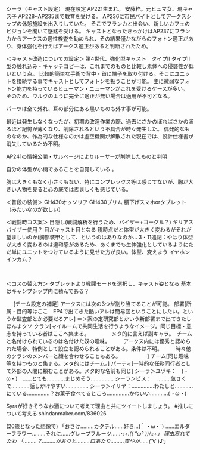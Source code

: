 シーラ（キャスト設定）
現在設定
AP221生まれ。
安藤枠。元ヒュマ女、現キャス子
AP228~AP235まで教育を受ける。
AP236に市民バイトとしてアークスシップの休憩施設を出入りしていた。
そこでフランカと出会い、新しいカフェのビジョンを聞いて感銘を受ける。
キャストとなったきっかけはAP237にフランカからアークスの適性検査を勧められ、その結果僅かながらのフォトン適正があり、身体強化を行えばアークス適正があると判断されたため。


＜キャスト改造についての設定＞
第4世代、強化型キャスト　タイプII
タイプII型の触れ込み・キャッチコピーは、これまでのものと比較し素体への侵襲性が低いという点。
比較的簡単な手術で背中・首に端子を取り付ける。そこにユニットを接続する事でキャストとしてフォトンを扱うことが可能。
主に微弱なフォトン能力を持っているヒューマン・ニューマンがこれを受けるケースが多い。
そのため、ウルクのように完全に適正が無い場合は適用が不可となる。

パーツは全て外れ、耳の部分にある黒いものも外す事が可能。

最近は発生しなくなったが、初期の改造作業の際、過去にさかのぼればさかのぼるほど記憶が薄くなり、削除されるという不具合が時々発生した。
偶発的なものなのか、作為的な仕様なのかは虚空機関が解散された現在では、設計仕様書が消失しているため不明。

AP241の情報公開・サルベージによりルーサーが削除したものと判明

自分の体型が小柄であることを自覚している
。

胸は大きくもなく小さくもない、特にコンプレックス等は感じてないが、胸が大きい人物を見ると心の底では羨ましくも感じている。

＜普段の装備＞
GH430オッソリア
GH430プリム
腰下げスマホorタブレット（みたいなのが欲しい）

＜戦闘時コス案＞
目隠し(戦闘解析を行うため、バイザー+ゴーグル？)
ギリアスバイザー使用？
目がキャスト目となる
現時点だと体型が大きく変わるがそれが望ましいのか(胸部装甲として、というのはありなのか…
3・11追記：やはり体型が大きく変わるのは違和感があるため、あくまでも生体強化としているようにただ単にユニットをつけているように見せた方が良い。体型、変えよう
イヤホンインカム？

 


＜コスの替え方＞
タブレットより戦闘モードを選択し、キャスト姿となる
基本はキャンプシップ内に積んである？



    
[チーム設定の補足]
アークスには次の3つが割り当てることが可能。
部署[所属・目的等はここ　EP4で出てきた酷いアレは簡易図ということにしたい。というか監査部とか必要だろアレ]
＝＞案の定研究部とかいう新部署まで出てきたしほんまクソ
クラン[マイルームで共同生活を行うようなイメージ。同じ目標・意志を持っている者はここへ集まる。
　　　　メタ的に言えば副キャラ。　チームと名付けられているのは名付けた奴の趣味。
        アークス内には優秀と認められた場合、特例として設立を認められることがある。条件は不明。
        時々他のクランのメンバーと顔を合わせることもある。
        
        ]
チーム[同じ趣味等を持つものと集まる。メタ的にはチーム。]
パーティ[一時的な任務同行者として外部の人間に頼むことがある。メタ的な名前も同じ]
シーラ＞ユヅキ：　(・ω・)　……とても…………まじめそう……………
シーラ＞ビス：    ………気さくで…………話しかけやすい……………
シーラ＞イリヤ：……………わたしと…………にている……………？お菓子食べてるところ……………かわいい…………(*・ω・*)　




Syraが好きそうなお酒について考えて理由と共にツイートしましょう。
#推しについて考える
shindanmaker.com/836026

(20歳となった想像で)
「おさけ………カクテル……好き…(｀・ω・´)
……エルダーフラワー………それに……グレープフルーツ……･:*+.\(( °ω° ))/.:+」
理由忘れてたわ
「………？………かおりと………口あたり………爽やか……(*´∀`)♪」